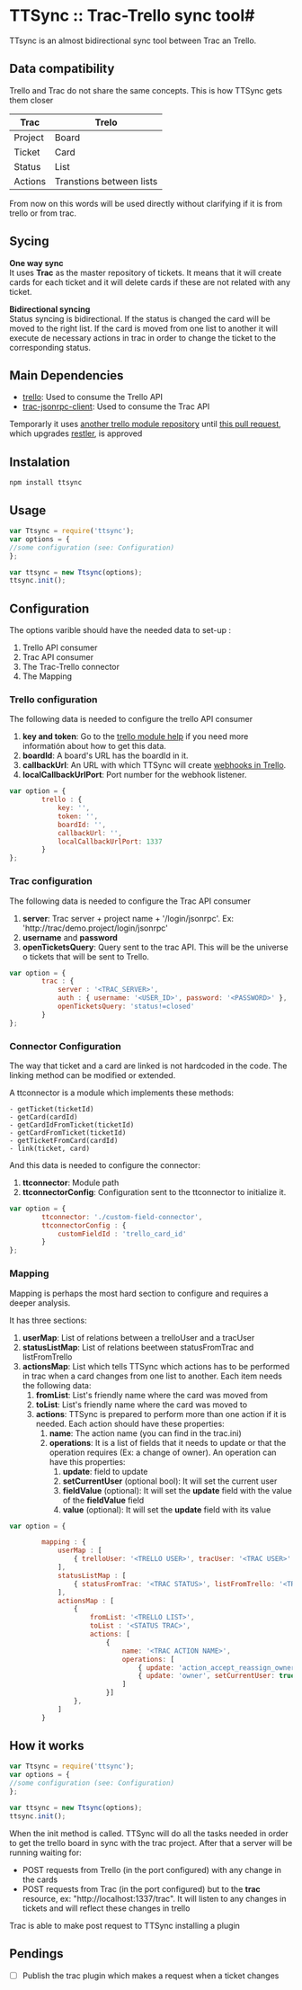 # TTSync :: Trac-Trello sync tool#

TTsync is an almost bidirectional sync tool between Trac an Trello.

## Data compatibility ##

Trello and Trac do not share the same concepts. This is how TTSync gets them closer
 
Trac|Trelo
------------- | -------------
Project|Board
Ticket|Card
Status|List
Actions|Transtions between lists

From now on this words will be used directly without clarifying if it is from trello or from trac.

## Sycing ##

**One way sync<br/>**
It uses **Trac** as the master repository of tickets. It means that it will create cards for each ticket and it will delete cards if these are not related with any ticket.

**Bidirectional syncing<br/>**
Status syncing is bidirectional. If the status is changed the card will be moved to the right list. If the card is moved from one list to another it will execute de necessary actions in trac in order to change the ticket to the corresponding status.

## Main Dependencies ##
* [trello](https://www.npmjs.org/package/trello): Used to consume the Trello API
* [trac-jsonrpc-client](https://www.npmjs.org/package/trac-jsonrpc-client): Used to consume the Trac API 

Temporarly it uses [another trello module repository](https://github.com/kblok/trello "another repository") until [this pull request](https://github.com/GraemeF/trello/pull/9 "this pull request for the Trello module"), which upgrades [restler](https://www.npmjs.org/package/restler "restler"), is approved 

## Instalation ##
```
npm install ttsync
```

## Usage ##
```javascript
var Ttsync = require('ttsync');
var options = {
//some configuration (see: Configuration)
};

var ttsync = new Ttsync(options);
ttsync.init();
```

## Configuration ##
The options varible should have the needed data to set-up :

1. Trello API consumer
2. Trac API consumer
3. The Trac-Trello connector
4. The Mapping

### Trello configuration ###
The following data is needed to configure the trello API consumer

1. **key and token**: Go to the [trello module help](https://github.com/GraemeF/trello "trello module help") if you need more informatión about how to get this data. 
2. **boardId**: A board's URL has the boardId in it.
3. **callbackUrl**: An URL with which TTSync will create [webhooks in Trello](https://trello.com/docs/gettingstarted/webhooks.html "webhooks in trello").
4. **localCallbackUrlPort**: Port number for the webhook listener.
 

```javascript
var option = {
        trello : {
            key: '',
            token: '',
            boardId: '',
            callbackUrl: '',
			localCallbackUrlPort: 1337
        }
};
```

### Trac configuration ###
The following data is needed to configure the Trac API consumer

1. **server**: Trac server + project name + '/login/jsonrpc'. Ex: 'http://trac/demo.project/login/jsonrpc'
2. **username** and **password**
3. **openTicketsQuery**: Query sent to the trac API. This will be the universe o tickets that will be sent to Trello.

```javascript
var option = {
        trac : {
            server : '<TRAC_SERVER>',
            auth : { username: '<USER_ID>', password: '<PASSWORD>' },
            openTicketsQuery: 'status!=closed'
        }
};
```

### Connector Configuration ###
The way that ticket and a card are linked is not hardcoded in the code. The linking method can be modified or extended.

A ttconnector is a module which implements these methods:

 	- getTicket(ticketId)
    - getCard(cardId)
    - getCardIdFromTicket(ticketId)
    - getCardFromTicket(ticketId)
    - getTicketFromCard(cardId)
    - link(ticket, card)

And this data is needed to configure the connector: 

1. **ttconnector**: Module path
2. **ttconnectorConfig**: Configuration sent to the ttconnector to initialize it. 


```javascript
var option = {
		ttconnector: './custom-field-connector',
        ttconnectorConfig : {
            customFieldId : 'trello_card_id'
        }
};
```

### Mapping ###
Mapping is perhaps the most hard section to configure and requires a deeper analysis.

It has three sections:

1. **userMap**: List of relations between a trelloUser and a tracUser
2. **statusListMap**: List of relations beetween statusFromTrac and listFromTrello
3. **actionsMap**: List which tells TTSync which actions has to be performed in trac when a card changes from one list to another. Each item needs the following data:
	1. **fromList**: List's friendly name where the card was moved from
	2. **toList**: List's friendly name where the card was moved to
	3. **actions**: TTSync is prepared to perform more than one action if it is needed. Each action should have these properties:
		1. **name**: The action name (you can find in the trac.ini)
		2. **operations**: It is a list of fields that it needs to update or that the operation requires (Ex: a change of owner). An operation can have this properties:
			1. **update**: field to update
			2. **setCurrentUser** (optional bool): It will set the current user
			3. **fieldValue** (optional): It will set the **update** field with the value of the **fieldValue** field
			4. **value** (optional): It will set the **update** field with its value 

```javascript
var option = {

        mapping : {
			userMap : [
                { trelloUser: '<TRELLO USER>', tracUser: '<TRAC USER>' }
            ],
            statusListMap : [
                { statusFromTrac: '<TRAC STATUS>', listFromTrello: '<TRELLO STATUS>' },
            ],
            actionsMap : [
                {
                    fromList: '<TRELLO LIST>',
                    toList : '<STATUS TRAC>',
                    actions: [
                        {
                            name: '<TRAC ACTION NAME>',
                            operations: [
                                { update: 'action_accept_reassign_owner', setCurrentUser: true },
                                { update: 'owner', setCurrentUser: true },
                            ]
                        }]
                },
            ]
        }
```

## How it works ##

```javascript
var Ttsync = require('ttsync');
var options = {
//some configuration (see: Configuration)
};

var ttsync = new Ttsync(options);
ttsync.init();
```

When the init method is called. TTSync will do all the tasks needed in order to get the trello board in sync with the trac project. After that a server will be running waiting for:

* POST requests from Trello (in the port configured) with any change in the cards
* POST requests from Trac (in the port configured) but to the **trac** resource, ex: "http://localhost:1337/trac". It will listen to any changes in tickets and will reflect these changes in trello

Trac is able to make post request to TTSync installing a plugin

## Pendings ##

- [ ] Publish the trac plugin which makes a request when a ticket changes
